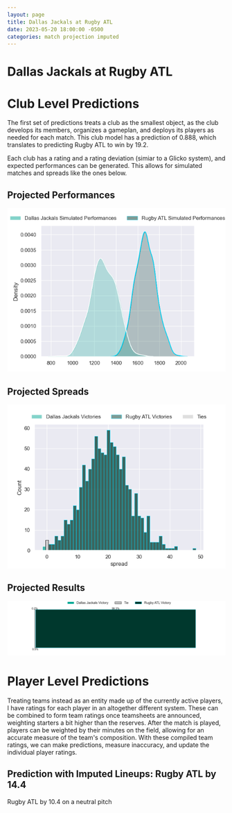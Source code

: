 ```yaml
---  
layout: page  
title: Dallas Jackals at Rugby ATL  
date: 2023-05-20 18:00:00 -0500  
categories: match projection imputed  
---
```

# Dallas Jackals at Rugby ATL

# Club Level Predictions


The first set of predictions treats a club as the smallest object, as the club develops its members, organizes a gameplan, and deploys its players as needed for each match. This club model has a prediction of 0.888, which translates to predicting Rugby ATL to win by 19.2.

Each club has a rating and a rating deviation (simiar to a Glicko system), and expected performances can be generated. This allows for simulated matches and spreads like the ones below.
## Projected Performances


![Projected Performances](plots/performances_2023-05-20-RugbyATL-DallasJackals.png)
## Projected Spreads


![Projected Spreads](plots/spreads_2023-05-20-RugbyATL-DallasJackals.png)
## Projected Results


![Projected Results](plots/resultbar_2023-05-20-RugbyATL-DallasJackals.png)
# Player Level Predictions


Treating teams instead as an entity made up of the currently active players, I have ratings for each player in an altogether different system. These can be combined to form team ratings once teamsheets are announced, weighting starters a bit higher than the reserves. After the match is played, players can be weighted by their minutes on the field, allowing for an accurate measure of the team's composition. With these compiled team ratings, we can make predictions, measure inaccuracy, and update the individual player ratings.
## Prediction with Imputed Lineups: Rugby ATL by 14.4


Rugby ATL by 10.4 on a neutral pitch

